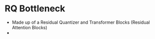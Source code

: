# RQ Bottleneck
- Made up of a Residual Quantizer and Transformer Blocks (Residual Attention Blocks)
-

